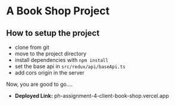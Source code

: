 # A Book Shop Project

## How to setup the project

- clone from git
- move to the project directory
- install dependencies with `npm install`
- set the base api in `src/redux/api/baseApi.ts`
- add cors origin in the server

Now, you are good to go....

- **Deployed Link:** ph-assignment-4-client-book-shop.vercel.app

